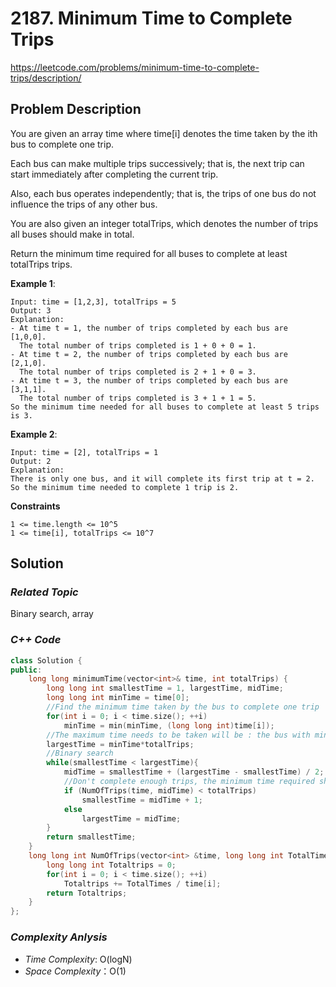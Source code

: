 # 2187. Minimum Time to Complete Trips
https://leetcode.com/problems/minimum-time-to-complete-trips/description/

## Problem Description

You are given an array time where time[i] denotes the time taken by the ith bus to complete one trip.

Each bus can make multiple trips successively; that is, the next trip can start immediately after completing the current trip. 

Also, each bus operates independently; that is, the trips of one bus do not influence the trips of any other bus.

You are also given an integer totalTrips, which denotes the number of trips all buses should make in total.

Return the minimum time required for all buses to complete at least totalTrips trips.



**Example 1**:
```
Input: time = [1,2,3], totalTrips = 5
Output: 3
Explanation:
- At time t = 1, the number of trips completed by each bus are [1,0,0]. 
  The total number of trips completed is 1 + 0 + 0 = 1.
- At time t = 2, the number of trips completed by each bus are [2,1,0]. 
  The total number of trips completed is 2 + 1 + 0 = 3.
- At time t = 3, the number of trips completed by each bus are [3,1,1]. 
  The total number of trips completed is 3 + 1 + 1 = 5.
So the minimum time needed for all buses to complete at least 5 trips is 3.
```
**Example 2**:
```
Input: time = [2], totalTrips = 1
Output: 2
Explanation:
There is only one bus, and it will complete its first trip at t = 2.
So the minimum time needed to complete 1 trip is 2.
```


**Constraints**
```
1 <= time.length <= 10^5
1 <= time[i], totalTrips <= 10^7
```

## Solution

### _Related Topic_
   Binary search, array

### _C++ Code_
```cpp
class Solution {
public:
    long long minimumTime(vector<int>& time, int totalTrips) {
        long long int smallestTime = 1, largestTime, midTime;
        long long int minTime = time[0];
        //Find the minimum time taken by the bus to complete one trip
        for(int i = 0; i < time.size(); ++i)
            minTime = min(minTime, (long long int)time[i]);
        //The maximum time needs to be taken will be : the bus with minimum time takes all trips
        largestTime = minTime*totalTrips;
        //Binary search
        while(smallestTime < largestTime){
            midTime = smallestTime + (largestTime - smallestTime) / 2;
            //Don't complete enough trips, the minimum time required should be > midTime 
            if (NumOfTrips(time, midTime) < totalTrips)
                smallestTime = midTime + 1;
            else
                largestTime = midTime;
        }
        return smallestTime;
    }
    long long int NumOfTrips(vector<int> &time, long long int TotalTimes){
        long long int Totaltrips = 0;
        for(int i = 0; i < time.size(); ++i)
            Totaltrips += TotalTimes / time[i];
        return Totaltrips;
    }
};
```

### _Complexity Anlysis_
- _Time Complexity_: O(logN)
- _Space Complexity_：O(1)

